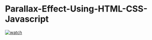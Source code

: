 # Parallax-Effect-Using-HTML-CSS-Javascript
[![watch](https://i.postimg.cc/KjCL4RXB/0.png)](https://www.youtube.com/watch?v=Tfu_zmzH2YI&t=1s)

